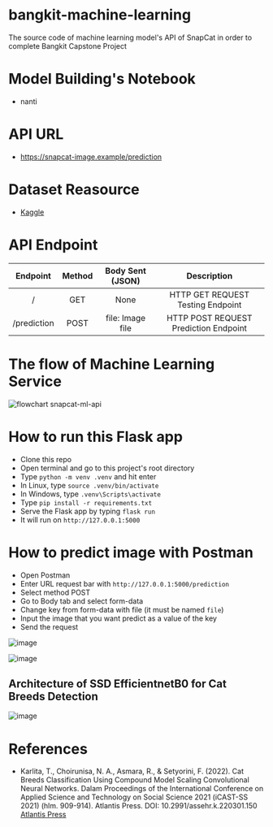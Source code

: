 # bangkit-machine-learning

The source code of machine learning model's API of SnapCat in order to complete Bangkit Capstone Project

# Model Building's Notebook
- nanti

# API URL
- https://snapcat-image.example/prediction

# Dataset Reasource
- [Kaggle](https://www.kaggle.com/datasets/shawngano/gano-cat-breed-image-collection/data)

# API Endpoint
|   Endpoint   |   Method  | Body Sent (JSON) |                    Description                     |
|   :------:   | :-------: | :--------------: | :------------------------------------------------: |
|      /       |    GET    |       None       |          HTTP GET REQUEST Testing Endpoint         |
| /prediction  |    POST   | file: Image file |        HTTP POST REQUEST Prediction Endpoint       |


# The flow of Machine Learning Service
![flowchart snapcat-ml-api](https://github.com/alfarissss/snapcat-ml-api/assets/134893804/199f4181-bcef-4ea2-80c0-bfcd931fd95c)





# How to run this Flask app
- Clone this repo
- Open terminal and go to this project's root directory
- Type `python -m venv .venv` and hit enter
- In Linux, type `source .venv/bin/activate`
- In Windows, type `.venv\Scripts\activate`
- Type `pip install -r requirements.txt`
- Serve the Flask app by typing `flask run`
- It will run on `http://127.0.0.1:5000`

# How to predict image with Postman
- Open Postman
- Enter URL request bar with `http://127.0.0.1:5000/prediction`
- Select method POST
- Go to Body tab and select form-data
- Change key from form-data with file (it must be named `file`)
- Input the image that you want predict as a value of the key
- Send the request

![image](https://github.com/alfarissss/snapcat-ml-api/assets/134893804/8d790a17-5cdb-4d8f-bac5-4daced1b1789)

![image](https://github.com/alfarissss/snapcat-ml-api/assets/134893804/6f84e930-2fe6-4d19-a08e-b977ed5e5096)


## Architecture of SSD EfficientnetB0 for Cat Breeds Detection
![image](https://github.com/alfarissss/snapcat-ml-api/assets/134893804/3a9aefe9-ee82-4caf-a8eb-7bcd8c1bc3f1)


# References
- Karlita, T., Choirunisa, N. A., Asmara, R., & Setyorini, F. (2022). Cat Breeds Classification Using Compound Model Scaling Convolutional Neural Networks. Dalam Proceedings of the International Conference on Applied Science and Technology on Social Science 2021 (iCAST-SS 2021) (hlm. 909-914). Atlantis Press. DOI: 10.2991/assehr.k.220301.150 [Atlantis Press](https://www.atlantis-press.com/proceedings/icast-ss-21/125971139)
